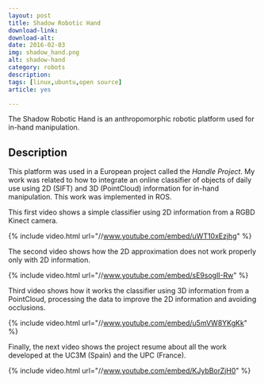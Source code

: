 ```yaml
---
layout: post
title: Shadow Robotic Hand
download-link: 
download-alt:  
date: 2016-02-03
img: shadow_hand.png
alt: shadow-hand
category: robots
description: 
tags: [linux,ubuntu,open source]
article: yes

---
```


The Shadow Robotic Hand is an anthropomorphic robotic platform used for in-hand manipulation.

## Description

This platform was used in a European project called the _Handle Project_. My work was related to how to integrate an online classifier of objects of daily use using 2D (SIFT) and 3D (PointCloud) information for in-hand manipulation. This work was implemented in ROS.

This first video shows a simple classifier using 2D information from a RGBD Kinect camera.

{% include video.html url="//www.youtube.com/embed/uWT10xEzjhg" %}

The second video shows how the 2D approximation does not work properly only with 2D information.

{% include video.html url="//www.youtube.com/embed/sE9soglI-Rw" %}

Third video shows how it works the classifier using 3D information from a PointCloud, processing the data to improve the 2D information and avoiding occlusions.

{% include video.html url="//www.youtube.com/embed/u5mVW8YKgKk" %}

Finally, the next video shows the project resume about all the work developed at the UC3M (Spain) and the UPC (France).

{% include video.html url="//www.youtube.com/embed/KJybBorZjH0" %}
